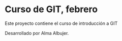 # Curso de GIT, febrero

Este proyecto contiene el curso de introducción a GIT

Desarrollado por Alma Albujer.

